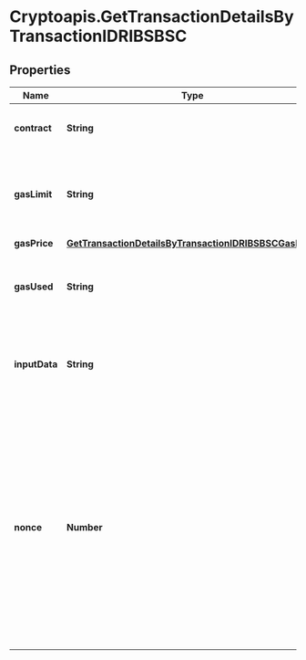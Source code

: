 # Cryptoapis.GetTransactionDetailsByTransactionIDRIBSBSC

## Properties

Name | Type | Description | Notes
------------ | ------------- | ------------- | -------------
**contract** | **String** | Represents the specific transaction contract | [optional] 
**gasLimit** | **String** | Represents the amount of gas used by this specific transaction alone. | 
**gasPrice** | [**GetTransactionDetailsByTransactionIDRIBSBSCGasPrice**](GetTransactionDetailsByTransactionIDRIBSBSCGasPrice.md) |  | 
**gasUsed** | **String** | Defines the unit of the gas price amount, e.g. BTC, ETH, XRP. | 
**inputData** | **String** | Represents additional information that is required for the transaction. | 
**nonce** | **Number** | Represents the sequential running number for an address, starting from 0 for the first transaction. E.g., if the nonce of a transaction is 10, it would be the 11th transaction sent from the sender&#39;s address. | 


